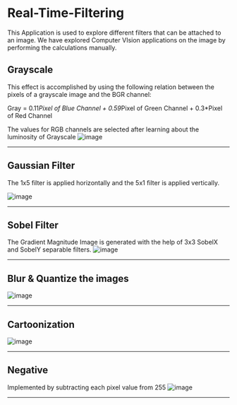 
# Real-Time-Filtering

This Application is used to explore different filters that can be attached to an image.
We have explored Computer VIsion applications on the image by performing the calculations manually.

## Grayscale 
This effect is accomplished by using the following relation between the pixels of a grayscale image and the BGR channel:

Gray = 0.11*Pixel of Blue Channel + 0.59*Pixel of Green Channel + 0.3*Pixel of Red Channel

The values for RGB channels are selected after learning about the luminosity of Grayscale
![image](https://github.com/Atharva-Pandkar/Real-Time-Filtering/assets/62322017/9bab7ea3-0486-478e-b638-5325a5b7b968)
***

## Gaussian Filter 
The 1x5 filter is applied horizontally and the 5x1 filter is applied vertically.

![image](https://github.com/Atharva-Pandkar/Real-Time-Filtering/assets/62322017/d5d42f42-2c9d-4ec9-9b14-167d1bd64d64)
***
## Sobel Filter

The Gradient Magnitude Image is generated with the help of 3x3 SobelX and SobelY separable filters.
![image](https://github.com/Atharva-Pandkar/Real-Time-Filtering/assets/62322017/d64e21c6-078d-482b-b0f6-4cf0243c6cd3)
***

## Blur & Quantize the images
![image](https://github.com/Atharva-Pandkar/Real-Time-Filtering/assets/62322017/6aa0b838-1f98-4fb6-98c0-e6411e894a74)
***
## Cartoonization 
![image](https://github.com/Atharva-Pandkar/Real-Time-Filtering/assets/62322017/ead59db0-8adb-43b2-b9b7-324ec769150a)
***
## Negative
Implemented by subtracting each pixel value from 255
![image](https://github.com/Atharva-Pandkar/Real-Time-Filtering/assets/62322017/2ca6f1cb-db5f-495b-9d0b-d3c16156207b)
***

